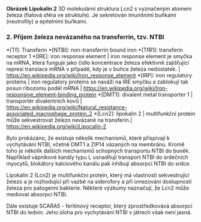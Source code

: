 <div class="w3-row">
<div class="w3-half w3-center">

<bdl-pdb-pdbe-molstar id="pdb2h35" molecule-id="3cmp" hide-controls="true" height="250px" show-ions="FE" assembly-id="1"></bdl-pdb-pdbe-molstar>
**Obrázek Lipokalin 2** 3D molekulární struktura Lcn2 s vyznačeným atomem železa (fialová sféra ve struktuře). Je sekretován imunitními buňkami (neutrofily) a epitelními buňkami.


</div>
<div class="w3-half">
<div class="w3-justify w3-margin-left">



### 2. Příjem železa nevázaného na transferrin, tzv. NTBI

*[Tf]: Transferin
*[NTBI]: non-transferrin bound iron
*[TfR1]: transferin receptor 1
*[IRE]: iron response element | iron response element je smyčka na mRNA, která funguje jako čidlo koncentrace železa efektivně zajišťující represi translace mRNA v případě, kdy je v buňce železa nedostatek. | https://en.wikipedia.org/wiki/Iron_response_element
*[IRP]: iron regulatory proteins | iron regulatory proteins se naváží na IRE smyčku a zablokují tak posun ribozomu podél mRNA |  https://en.wikipedia.org/wiki/Iron-responsive_element-binding_protein
*[DMT1]: divalent metal transporter 1 | transportér divalentních kovů | https://en.wikipedia.org/wiki/Natural_resistance-associated_macrophage_protein_2
*[Lcn2]: lipokalin 2 | multifunkční protein může sekvestrovat železo nevázané na transferin.| https://en.wikipedia.org/wiki/Lipocalin-2

Bylo prokázáno, že existuje několik mechanismů, které přispívají k vychytávání NTBI, včetně DMT1 a ZIP14 vázaných na membránu. Kromě toho je několik dalších mechanismů schopných transportu NTBI do buněk. Například vápníkové kanály typu L usnadňují transport NTBI do srdečních myocytů, blokátory kalciového kanálu pak inhibují absorpci NTBI do srdce. 

Lipokalin 2 (Lcn2) je multifunkční protein, který má vlastnosti sekvestrující železo a je rozhodující při vazbě na siderofory a při omezování dostupnosti železa pro patogenní bakterie. Některé výzkumy naznačují, že Lcn2 může mediovat absorpci NTBI.

Dále existuje SCARA5 - feritinový receptor, který zprostředkovává absorpci NTBI do ledvin. Jeho úloha pro vychytávání NTBI v játrech však není jasná.


</div>
</div>
</div>